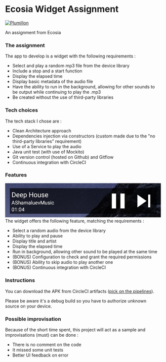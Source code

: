 # Ecosia Widget Assignment
[![Plumillon](https://circleci.com/gh/Plumillon/EcosiaWidgetAssignment.svg?style=shield&circle-token=dda052dc2a5a979d79284cbee176110d7011c155)](https://app.circleci.com/pipelines/github/Plumillon/EcosiaWidgetAssignment)

An assignment from Ecosia

### The assignment
The app to develop is a widget with the following requirements :
  - Select and play a random mp3 file from the device library
  - Include a stop and a start function
  - Display the elapsed time
  - Display basic metadata of the audio file
  - Have the ability to run in the background, allowing for other sounds to be output while continuing to play the .mp3
  - Be created without the use of third-party libraries

### Tech choices
The tech stack I chose are :
  - Clean Architecture approach
  - Dependencies injection via constructors (custom made due to the "no third-party libraries" requirement)
  - Use of a Service to play the audio
  - Java unit test (with use of Mockito)
  - Git version control (hosted on Github) and Gitflow
  - Continuous integration with CircleCI

### Features
![Preview](app/src/main/res/drawable/preview.jpg)
The widget offers the following feature, matching the requirements :
  - Select a random audio from the device library
  - Ability to play and pause
  - Display title and artist
  - Display the elapsed time
  - Run in background, allowing other sound to be played at the same time
  - (BONUS) Configuration to check and grant the required permissions
  - (BONUS) Ability to skip audio to play another one
  - (BONUS) Continuous integration with CircleCI

### Instructions
You can download the APK from CircleCI artifacts ([pick on the pipelines](https://app.circleci.com/pipelines/github/Plumillon/EcosiaWidgetAssignment)).

Please be aware it's a debug build so you have to authorize unknown source on your device.

### Possible improvisation
Because of the short time spent, this project will act as a sample and improvisations (must) can be done :
  - There is no comment on the code
  - It missed some unit tests
  - Better UI feedback on error
